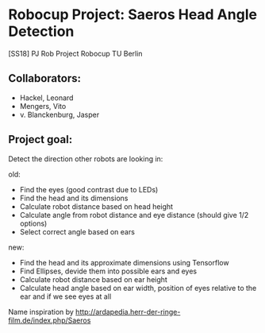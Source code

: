 # Robocup Project: Saeros Head Angle Detection

[SS18] PJ Rob
Project Robocup
TU Berlin

## Collaborators:
- Hackel, Leonard
- Mengers, Vito
- v. Blanckenburg, Jasper 

## Project goal:

Detect the direction other robots are looking in:

old:
- Find the eyes (good contrast due to LEDs)
- Find the head and its dimensions
- Calculate robot distance based on head height
- Calculate angle from robot distance and eye distance (should give 1/2 options)
- Select correct angle based on ears

new:
- Find the head and its approximate dimensions using Tensorflow
- Find Ellipses, devide them into possible ears and eyes
- Calculate robot distance based on ear height
- Calculate head angle based on ear width, position of eyes relative to the ear and if we see eyes at all


Name inspiration by http://ardapedia.herr-der-ringe-film.de/index.php/Saeros

